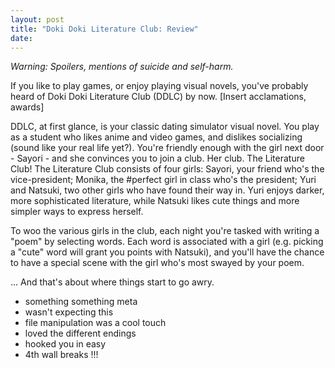 ```yaml
---
layout: post
title: "Doki Doki Literature Club: Review"
date:
---
```


*_Warning: Spoilers, mentions of suicide and self-harm._*

If you like to play games, or enjoy playing visual novels, you've probably heard of Doki Doki Literature Club (DDLC) by now. [Insert acclamations, awards]

DDLC, at first glance, is your classic dating simulator visual novel. You play as a student who likes anime and video games, and dislikes socializing (sound like your real life yet?). You're friendly enough with the girl next door - Sayori - and she convinces you to join a club. Her club. The Literature Club! The Literature Club consists of four girls: Sayori, your friend who's the vice-president; Monika, the #perfect girl in class who's the president; Yuri and Natsuki, two other girls who have found their way in. Yuri enjoys darker, more sophisticated literature, while Natsuki likes cute things and more simpler ways to express herself.

To woo the various girls in the club, each night you're tasked with writing a "poem" by selecting words. Each word is associated with a girl (e.g. picking a "cute" word will grant you points with Natsuki), and you'll have the chance to have a special scene with the girl who's most swayed by your poem.

... And that's about where things start to go awry. 
* something something meta
* wasn't expecting this
* file manipulation was a cool touch
* loved the different endings
* hooked you in easy
* 4th wall breaks !!!
